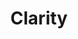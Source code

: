 ---
ee_id: '4253'
site: '1'
type: '2'
long_id: 2015-003 Clarity
url: 2015-003-clarity
year: '2015'
medium: Foam pool noodle, Beats by Dre Solo 2 headphones, arm-bracelet, Apple iPod
  nano, Apple iPod arm band, Zedd "Spectrum ft. Matthew Koma "  MPEG-1 Audio Layer
  III file, USB plug, power strip
commission:
add_credit:
dims: 140 cm x variable width x variable depth
pitch:
ps:
live_url:
related:
title: Clarity
youtube:
imgs: clarity-2015-003-full-database-JH.jpg
subheading:
year2: '2015'
download:
add_credits:
related_code:
! '':
layout: things-i-made
---